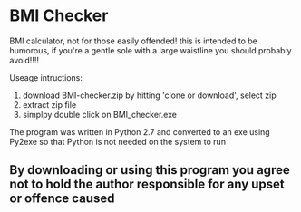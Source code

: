 # BMI Checker 
BMI calculator, not for those easily offended! this is intended to be humorous, if you're a gentle sole with a large waistline you should probably avoid!!!!


Useage intructions:
1) download BMI-checker.zip by hitting 'clone or download', select zip
2) extract zip file
3) simplpy double click on BMI_checker.exe


The program was written in Python 2.7 and converted to an exe using Py2exe so that Python is not needed on the system to run

## By downloading or using this program you agree not to hold the author responsible for any upset or offence caused
